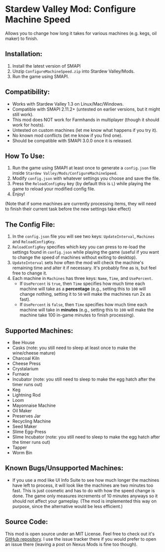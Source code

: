 # Stardew Valley Mod: Configure Machine Speed
Allows you to change how long it takes for various machines (e.g. kegs, oil maker) to finish.

## Installation:
1. Install the latest version of SMAPI
2. Unzip `ConfigureMachineSpeed.zip` into Stardew Valley/Mods.
3. Run the game using SMAPI.


## Compatibility:
- Works with Stardew Valley 1.3 on Linux/Mac/Windows.
- Compatible with SMAPI 2.11.2+ (untested on earlier versions, but it might still work).
- This mod does NOT work for Farmhands in multiplayer (though it should work for hosts).
- Untested on custom machines (let me know what happens if you try it).
- No known mod conflicts (let me know if you find one).
- Should be compatible with SMAPI 3.0.0 once it is released.


## How To Use:
1. Run the game using SMAPI at least once to generate a `config.json` file inside `Stardew Valley/Mods/ConfigureMachineSpeed`.
2. Modify `config.json` with whatever settings you choose and save the file.
3. Press the `ReloadConfigKey` key (by default this is `L`) while playing the game to reload your modified config file.
4. Enjoy! 

(Note that if some machines are currently processing items, they will need to finish their current task before the new settings take effect)

## The Config File:
1. In the `config.json` file you will see two keys: `UpdateInterval`, `Machines` and `ReloadConfigKey`.
2. `ReloadConfigKey` specifies which key you can press to re-load the settings found in `config.json` while playing the game (useful if you want to change the speed of machines without exiting to desktop).
3. `UpdateInterval` sets how often the mod will check the machine's remaining time and alter it if necessary. It's probably fine as is, but feel free to change it.
4. Each machine in `Machines` has three keys: `Name`, `Time`, and `UsePercent`. 
    * If `UsePercent` is `true`, then `Time` specifies how much time each machine will take as a **percentage** (e.g., setting this to `100` will change nothing, setting it to `50` will make the machines run 2x as fast).
    * If `UsePercent` is `false`, then `Time` specifies how much time each machine will take in **minutes** (e.g., setting this to `100` will make the machine take 100 in-game minutes to finish processing).

## Supported Machines:
- Bee House
- Casks (note: you still need to sleep at least once to make the wine/cheese mature)
- Charcoal Kiln
- Cheese Press
- Crystalarium
- Furnace
- Incubator (note: you still need to sleep to make the egg hatch after the timer runs out)
- Keg
- Lightning Rod
- Loom
- Mayonnaise Machine
- Oil Maker
- Preserves Jar
- Recycling Machine
- Seed Maker
- Slime Egg-Press
- Slime Incubator (note: you still need to sleep to make the egg hatch after the timer runs out)
- Tapper
- Worm Bin

## Known Bugs/Unsupported Machines:
- If you use a mod like UI Info Suite to see how much longer the machines have left to process, it will look like the machines are two minutes too fast. This is just cosmetic and has to do with how the speed change is done. The game only measures increments of 10 minutes anyways so it should not affect your gameplay. (The mod is implemented this way on purpose, since the alternative would be less efficient.)

## Source Code:
This mod is open source under an MIT License. Feel free to check out it's [GitHub repository](https://github.com/BayesianBandit/ConfigureMachineSpeed). I use the issue tracker there if you would prefer to open an issue there (leaving a post on Nexus Mods is fine too though).
